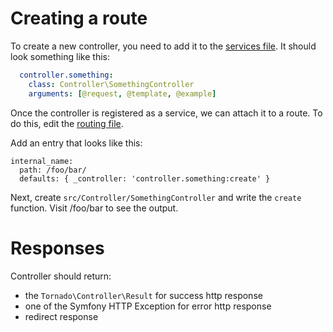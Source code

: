 # Creating a route

To create a new controller, you need to add it to the [services file](../src/config/services.yml). It should look something like this:

```yml
  controller.something:
    class: Controller\SomethingController
    arguments: [@request, @template, @example]
```

Once the controller is registered as a service, we can attach it to a route. To do this, edit the [routing file](../src/config/routes.yml).

Add an entry that looks like this:

```
internal_name:
  path: /foo/bar/
  defaults: { _controller: 'controller.something:create' }
```

Next, create `src/Controller/SomethingController` and write the `create` function. Visit /foo/bar to see the output.

# Responses

Controller should return:
 - the `Tornado\Controller\Result` for success http response
 - one of the Symfony HTTP Exception for error http response
 - redirect response
